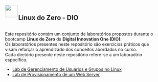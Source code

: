 <section style="display: flex; justify-content: flex-start;">
  <a href="https://www.dio.me/">
  <img align="left" width="40px" src="https://hermes.digitalinnovation.one/assets/diome/logo-minimized.png"></a>
  <div>
    <h1>
      Linux do Zero - DIO
    </h1>
  </div>
</section>

Este repositório contém um conjunto de laboratórios propostos durante o bootcamp **Linux do Zero** da **Digital Innovation One (DIO)**.  
Os laboratórios presentes neste repositório são exercícios práticos que visam reforçar o aprendizado dos conceitos abordados no curso.  
Cada diretório presente neste repositório refere-se a um laboraótrio específico.

- [Lab de Gerenciamento de Usuários e Grupos no Linux](https://github.com/x86mota/DIO-LinuxDoZero-LabProject/tree/main/LabIaC)
- [Lab de Provisionamento de um Web Server](https://github.com/x86mota/DIO-LinuxDoZero-LabProject/tree/main/LabWebServer)
